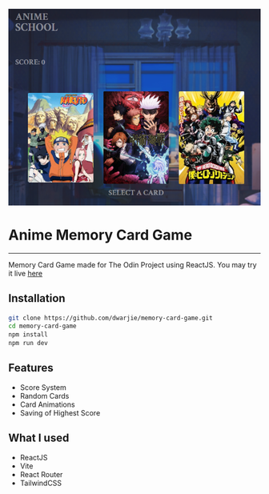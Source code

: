 ![Screenshot](src/assets/screenshot.png)

# Anime Memory Card Game

---

Memory Card Game made for The Odin Project using ReactJS. You may try it live [here](https://dwarjie.github.io/memory-card-game/)

## Installation

```bash
git clone https://github.com/dwarjie/memory-card-game.git
cd memory-card-game
npm install
npm run dev
```

## Features

- Score System
- Random Cards
- Card Animations
- Saving of Highest Score

## What I used

- ReactJS
- Vite
- React Router
- TailwindCSS
